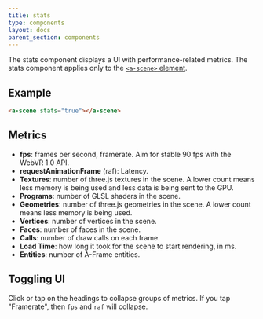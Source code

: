 ```yaml
---
title: stats
type: components
layout: docs
parent_section: components
---
```


The stats component displays a UI with performance-related metrics. The stats component applies only to the [`<a-scene>` element][scene].

## Example

```html
<a-scene stats="true"></a-scene>
```

## Metrics

- **fps**: frames per second, framerate. Aim for stable 90 fps with the WebVR 1.0 API.
- **requestAnimationFrame** (raf): Latency.
- **Textures**: number of three.js textures in the scene. A lower count means less memory is being used and less data is being sent to the GPU.
- **Programs**: number of GLSL shaders in the scene.
- **Geometries**: number of three.js geometries in the scene. A lower count means less memory is being used.
- **Vertices**: number of vertices in the scene.
- **Faces**: number of faces in the scene.
- **Calls**: number of draw calls on each frame.
- **Load Time**: how long it took for the scene to start rendering, in ms.
- **Entities**: number of A-Frame entities.

## Toggling UI

Click or tap on the headings to collapse groups of metrics. If you tap "Framerate", then `fps` and `raf` will collapse.

[scene]: ../core/scene.md
